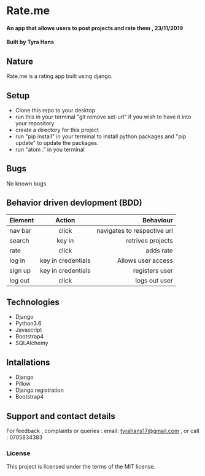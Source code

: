 # Rate.me
#### An app that allows users to post projects and rate them , 23/11/2019
#### Built by **Tyra Hans**
## Nature
Rate.me is a rating app built using django.
## Setup
* Clone this repo to your desktop
* run this in your terminal "git remove set-url" if you wish to have it into your repository
* create a directory for this project
* run "pip install" in your terminal to install python packages and "pip update" to update the packages.
* run "atom ." in you terminal

## Bugs
No known bugs.
## Behavior driven devlopment (BDD)
| Element           | Action               | Behaviour                   |
| ------------------|:--------------------:| ---------------------------:|
| nav bar           |click                 |navigates to respective url  |
| search            |key in                |retrives projects            |
| rate              |click                 |adds rate                    |
| log in            |key in credentials    |Allows user access           |
| sign up           |key in credentials    |registers user               |
| log out           |click                 |logs out user                |


## Technologies
* Django
* Python3.6
* Javascript
* Bootstrap4
* SQLAlchemy

## Intallations
* Django
* Pillow
* Django registration
* Bootstrap4



## Support and contact details
For feedback , complaints or queries :
 email: tyrahans17@gmail.com , or call : 0705834383
### License
This project is licensed under the terms of the MIT license.